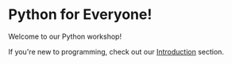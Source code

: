 # Python for Everyone!

Welcome to our Python workshop!

If you're new to programming, check out our [Introduction](Intro) section.
